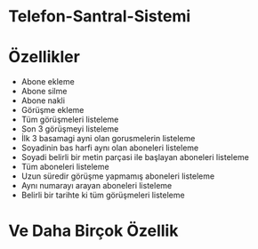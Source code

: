 # Telefon-Santral-Sistemi

# Özellikler

- Abone ekleme
- Abone silme
- Abone nakli
- Görüşme ekleme
- Tüm görüşmeleri listeleme
- Son 3 görüşmeyi listeleme
- İlk 3 basamagi ayni olan gorusmelerin listeleme
- Soyadinin bas harfi aynı olan aboneleri listeleme
- Soyadi belirli bir metin parçasi ile başlayan aboneleri listeleme
- Tüm aboneleri listeleme
- Uzun süredir görüşme yapmamış aboneleri listeleme
- Aynı numarayı arayan aboneleri listeleme
- Belirli bir tarihte ki tüm görüşmeleri listeleme
# Ve Daha Birçok Özellik
